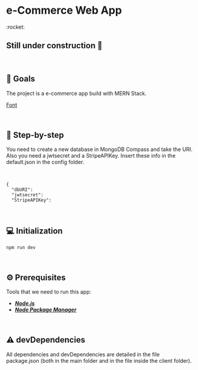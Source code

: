 <h1> e-Commerce Web App </h1>
:rocket:


## Still under construction :construction:


<br>

## :dart:	Goals

The project is a e-commerce app build with MERN Stack.

<a href="https://plainenglish.io/blog/build-an-e-commerce-website-with-mern-stack-part-1-setting-up-the-project-eecd710e2696" alt="asd" border="0">Font</a>


<br>

## :footprints: Step-by-step

You need to create a new database in MongoDB Compass and take the URI. Also you need a jwtsecret and a StripeAPIKey.
Insert these info in the default.json in the config folder.

<br>

```
{
  "dbURI":
  "jwtsecret":
  "StripeAPIKey":
```

<br>

## :computer: Initialization


```
npm run dev
```
<br>


## :gear:	Prerequisites
Tools that we need to run this app:

- ***[Node.js](https://nodejs.org/en/)***
- ***[Node Package Manager](https://www.npmjs.com/get-npm)***

<br>


## :warning: devDependencies

All dependencies and devDependencies are detailed in the file package.json (both in the main folder and in the file inside the client folder).
